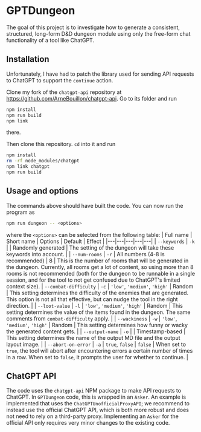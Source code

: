 # GPTDungeon
The goal of this project is to investigate how to generate a consistent, structured, long-form D&D dungeon module using only the free-form chat functionality of a tool like ChatGPT.

## Installation
Unfortunately, I have had to patch the library used for sending API requests to ChatGPT to support the `continue` action.

Clone my fork of the `chatgpt-api` repository at https://github.com/ArneBouillon/chatgpt-api. Go to its folder and run
```sh
npm install
npm run build
npm link
```
there.

Then clone this repository. `cd` into it and run
```sh
npm install
rm -rf node_modules/chatgpt
npm link chatgpt
npm run build
```

## Usage and options
The commands above should have built the code. You can now run the program as
```sh
npm run dungeon -- <options>
```
where the `<options>` can be selected from the following table:
| Full name | Short name | Options | Default | Effect |
|---|---|---|---|---|
| `--keywords` | `-k` |  | Randomly generated | The setting of the dungeon will take these keywords into account. |
| `--num-rooms` | `-r` | All numbers (4-8 is recommended) | 8 | This is the number of rooms that will be generated in the dungeon. Currently, all rooms get a lot of content, so using more than 8 rooms is not recommended (both for the dungeon to be runnable in a single session, and for the tool to not get confused due to ChatGPT's limited context size).
| `--combat-difficulty` | `-c` | `'low'`, `'medium'`, `'high'` | Random | This setting determines the difficulty of the enemies that are generated. This option is not all that effective, but can nudge the tool in the right direction. |
| `--loot-value` | `-l` | `'low'`, `'medium'`, `'high'` | Random | This setting determines the value of the items found in the dungeon. The same comments from `combat-difficulty` apply. |
| `--wackiness` | `-w` | `'low'`, `'medium'`, `'high'` | Random | This setting determines how funny or wacky the generated content gets. |
| `--output-name` | `-o` | | Timestamp-based | This setting determines the name of the output MD file and the output layout image. |
| `--abort-on-error` | `-a` | `true`, `false` | `false` | When set to `true`, the tool will abort after encountering errors a certain number of times in a row. When set to `false`, it prompts the user for whether to continue. |

## ChatGPT API
The code uses the `chatgpt-api` NPM package to make API requests to ChatGPT. In `GPTDungeon` code, this is wrapped in an `Asker`. An example is implemented that uses the `ChatGPTUnofficialProxyAPI`; we recommend to instead use the official ChatGPT API, which is both more robust and does not need to rely on a third-party proxy. Implementing an `Asker` for the official API only requires very minor changes to the existing code.


